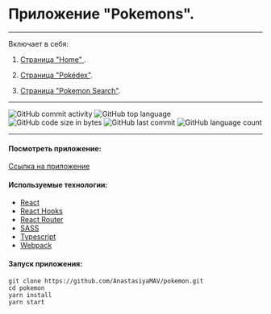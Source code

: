 # Приложение "Pokemons".

---

Включает в себя:

1. <ins>Страница "Home" </ins>.<br>

2. <ins>Страница "Pokédex"</ins>.<br>

3. <ins>Страница "Pokemon Search"</ins>.<br>

---

![GitHub commit activity](https://img.shields.io/github/commit-activity/y/AnastasiyaMAV/pokemon?color=%23ffcc00) ![GitHub top language](https://img.shields.io/github/languages/top/AnastasiyaMAV/pokemon?color=%23ffcc00) ![GitHub code size in bytes](https://img.shields.io/github/languages/code-size/AnastasiyaMAV/pokemon?color=%23ffcc00) ![GitHub last commit](https://img.shields.io/github/last-commit/AnastasiyaMAV/pokemon?color=%23ffcc00) ![GitHub language count](https://img.shields.io/github/languages/count/AnastasiyaMAV/pokemon?color=%23ffcc00)

---

#### Посмотреть приложение:

[Ссылка на приложение](https://anastasiyamav.github.io/pokemon/)

#### Используемые технологии:

- [React](https://ru.reactjs.org/)
- [React Hooks](https://ru.reactjs.org/docs/hooks-intro.html)
- [React Router](https://v5.reactrouter.com/web/guides/quick-start)
- [SASS](https://sass-lang.com/)
- [Typescript](https://www.typescriptlang.org/)
- [Webpack](https://webpack.js.org/)

#### Запуск приложения:

```
git clone https://github.com/AnastasiyaMAV/pokemon.git
cd pokemon
yarn install
yarn start
```
